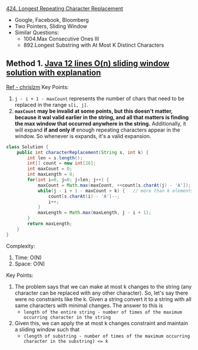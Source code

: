 [424. Longest Repeating Character Replacement](https://leetcode.com/problems/longest-repeating-character-replacement/)

* Google, Facebook, Bloomberg
* Two Pointers, Sliding Window
* Similar Questions:
    * 1004.Max Consecutive Ones III
    * 892.Longest Substring with At Most K Distinct Characters
    

## Method 1. [Java 12 lines O(n) sliding window solution with explanation](https://leetcode.com/problems/longest-repeating-character-replacement/discuss/91271/Java-12-lines-O(n)-sliding-window-solution-with-explanation)
[Ref - chrislzm](https://leetcode.com/problems/longest-repeating-character-replacement/discuss/91271/Java-12-lines-O(n)-sliding-window-solution-with-explanation/137008)
Key Points:
1. `j - i + 1 - maxCount` represents the number of chars that need to be replaced in the range `s[i, j]`.
2. **`maxCount` may be invalid at some points, but this doesn't matter, because it wal valid earlier in the string, and all that matters is finding the max window that occurred anywhere in the string.**
Additionally, it will expand **if and only if** enough repeating characters appear in the window. So whenever is expands, it's a valid expansion.

```java
class Solution {
    public int characterReplacement(String s, int k) {
        int len = s.length();
        int[] count = new int[26];
        int maxCount = 0;
        int maxLength = 0;
        for(int i=0, j=0; j<len; j++) {
            maxCount = Math.max(maxCount, ++count[s.charAt(j) - 'A']);
            while(j - i + 1 - maxCount > k) {   // more than k elements need to change in the range [i, j]
                count[s.charAt(i) - 'A']--;
                i++;
            }
            maxLength = Math.max(maxLength, j - i + 1);
        }
        return maxLength;
    }
}
```
Complexity:
1. Time: O(N)
2. Space: O(N)

Key Points:
1. The problem says that we can make at most k changes to the string (any character can be replaced with any other character). So, let's say there were no constraints like the k. Given a string convert it to a string with all same characters with minimal changes. The answer to this is
    * `length of the entire string - number of times of the maximum occurring character in the string`
2. Given this, we can apply the at most k changes constraint and maintain a sliding window such that
    * `(length of substring - number of times of the maximum occurring character in the substring) <= k`
    

